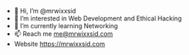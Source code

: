 - 👋 Hi, I’m @mrwixxsid
- 👀 I’m interested in Web Development and Ethical Hacking
- 🌱 I’m currently learning Networking
- 📫 Reach me me@mrwixxsid.com
- Website https://mrwixxsid.com

<!---
mrwixxsid/mrwixxsid is a ✨ special ✨ repository because its `README.md` (this file) appears on your GitHub profile.
You can click the Preview link to take a look at your changes.
--->
